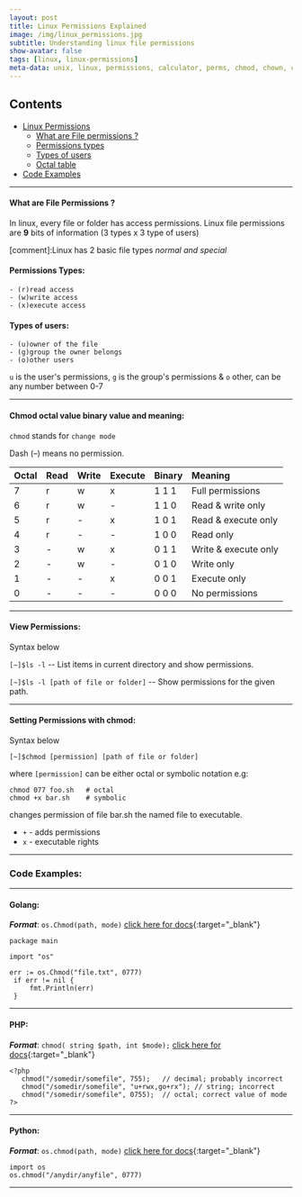 ```yaml
---
layout: post
title: Linux Permissions Explained
image: /img/linux_permissions.jpg
subtitle: Understanding linux file permissions
show-avatar: false
tags: [linux, linux-permissions]
meta-data: unix, linux, permissions, calculator, perms, chmod, chown, chgrp, octal, symbolic, lookup, convert
---
```


## Contents

* [Linux Permissions](#)
	* [What are File permissions ?](#file-permissions-?)
	* [Permissions types](#what-are-file-permissions-?)
	* [Types of users](#permissions-types)
	* [Octal table](#chmod-octal-value-binary-value-and-meaning)
* [Code Examples](#code-examples)

---
   
#### What are File Permissions ?
In linux, every file or folder has access permissions. Linux file permissions are **9** bits of information (3 types x 3 type of users)

[comment]:Linux has 2 basic file types _normal and special_

#### Permissions Types:
	- (r)read access
	- (w)write access
	- (x)execute access

#### Types of users:
	- (u)owner of the file 
    - (g)group the owner belongs
    - (o)other users
    
`u` is the user's permissions, `g` is the group's permissions & `o` other, can be any number between 0-7

---
   
#### Chmod octal value binary value and meaning:
`chmod` stands for `change mode`

Dash (–) means no permission.

| Octal | Read | Write | Execute | Binary | Meaning |
| :------ |:----| :---- | :---- | :------ | :------ |
| 7 | r | w | x | 1 1 1 | Full permissions	|
| 6 | r | w | - | 1 1 0 | Read & write only	|
| 5 | r | - | x | 1 0 1 | Read & execute only	|
| 4 | r | - | - | 1 0 0 | Read only	|
| 3 | - | w | x | 0 1 1 | Write & execute only	|
| 2 | - | w | - | 0 1 0 | Write only	|
| 1 | - | - | x | 0 0 1 | Execute only	|
| 0 | - | - | - | 0 0 0 | No permissions	|

---
    
#### View Permissions:

Syntax below

`[~]$ls -l` -- List items in current directory and show permissions.
 
`[~]$ls -l [path of file or folder]` -- Show permissions for the given path.

---
   
#### Setting Permissions with chmod:
Syntax below

`[~]$chmod [permission] [path of file or folder]`

where `[permission]` can be either octal or symbolic notation e.g:

```
chmod 077 foo.sh   # octal
chmod +x bar.sh    # symbolic
```

changes permission of file bar.sh the named file to executable.

* `+` - adds permissions
* `x` - executable rights 

---

### Code Examples:

----

#### Golang:
***Format***: 
`os.Chmod(path, mode)`  [click here for docs](https://golang.org/pkg/os/#Chmod){:target="_blank"}

```
package main

import "os"

err := os.Chmod("file.txt", 0777)
 if err != nil {
     fmt.Println(err)
 }
```

-----

#### PHP:
***Format***: `chmod( string $path, int $mode);`  [click here for docs](https://secure.php.net/manual/en/function.chmod.php){:target="_blank"}

```
<?php
   chmod("/somedir/somefile", 755);   // decimal; probably incorrect
   chmod("/somedir/somefile", "u+rwx,go+rx"); // string; incorrect
   chmod("/somedir/somefile", 0755);  // octal; correct value of mode
?>
```

-----

#### Python:
***Format***: `os.chmod(path, mode)`  [click here for docs](https://docs.python.org/2/library/os.html#os.chmod){:target="_blank"}

``` 
import os
os.chmod("/anydir/anyfile", 0777)
```

---
   